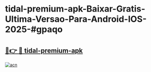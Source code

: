 # tidal-premium-apk-Baixar-Gratis-Ultima-Versao-Para-Android-IOS-2025-#gpaqo

# <h2><a href="https://ainizakaria.my?title=tidal-premium-apk&ref=25M">🔗👉 🔴 tidal-premium-apk</a></h2>

[![acn](https://github.com/user-attachments/assets/0f9c940e-d8b0-45ae-aac7-cd30a18b3e1c)](https://ainizakaria.my?title=tidal-premium-apk&ref=25M)

